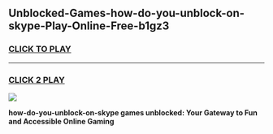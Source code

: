
## Unblocked-Games-how-do-you-unblock-on-skype-Play-Online-Free-b1gz3
<h3>
<a href="https://premium76.site?title=how-do-you-unblock-on-skype&ref=26A">CLICK TO PLAY</a></h3>
<hr>

<h3>
<a href="https://premium76.site?title=how-do-you-unblock-on-skype&ref=26A">CLICK 2 PLAY</a>
  
</h3>

<a href="https://premium76.site?title=how-do-you-unblock-on-skype&ref=26A"><img src="https://clearcache.store/games.png"></a>


**how-do-you-unblock-on-skype games unblocked: Your Gateway to Fun and Accessible Online Gaming**
